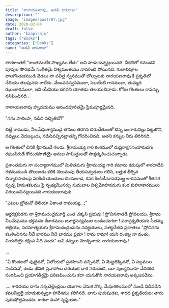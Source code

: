 ```yaml
---
title: "నారాయణరావు, అడవి బాపిరాజు"
description: ""
image: "images/post/07.jpg"
date: 2020-02-04
draft: false
author: "baapiraju"
tags: ["Books"]
categories: ["Books"]
name: "అడవి బాపిరాజు"
---
```

తారకాంతలే "శాంతములేక సౌఖ్యము లేదు" అని పాడుచున్నట్లయినది. చీకటిలో గనబడని పూవుల సౌరభమే సంగీతమై విశ్వమంతయు నావరించి పోయినది. గులాబిపూల పాలగొంతుకనుండి వెడలు నా పవిత్ర స్వనముతో బోల్చుటకు నారయణరావు కీ ప్రకృతిలో నేదియు తలపునకు రాలేదు. వేణువనస్వనములా, సెలయేటి గానములా, తుమ్మెద ఝుంకారములా, ఇవి యేవియు దగవని యాతడు తలయుచినాడు. కోకిల గొంతులు కావచ్చు ననిపించినది .

నారాయణరావు హృదయము ఆనందపూరితమై ప్రేమపూర్ణమైనది.

"నను పాలింపా, నడిచి వచ్చితివో!"

చిట్టి రాముడు, నీలమేఘశ్యాముడై తొనలు తిరిగిన చిరుచేతులతో చిన్న బంగారువిల్లు పట్టుకొని, నవ్వులు వెదజల్లుచు, నడిచివచ్చినట్లాతన్ని గోచరించినది. అతని కన్నుల నీరు తిరిగినది.

ఆ గొంతులో చినికి శ్రీరాముడే గలడు. శ్రీరామయ్య గారి కంఠములో దుష్టరాక్షససంహారుడగు రఘువీరుడే కోదండపాణియై అనుజ సౌమిత్రులతో సాక్షత్కరించుచున్నాడు.

ప్రశాంతమగు నా సంధ్యారాగములో మిళితమగు శ్రీరామయ్య గారి కమాను కదుపులో శారదాదేవి గళమునుండి తొలుకాడు కలికి చెలువంపు తీయసవ్వడులు గలిసి, లత్తుక తీర్చిన చిన్నారిపాదలపై పరికిణి యంచులు చిందులాడ, కనక కింకిణీనూపరఘల్ఘ లారవముతో శీతనగ స్వచ్ఛ హిమశకలము పై నృత్యమొనర్చు సుమబాల విశ్వమోహనమగు కంఠ కుహూకారములు విరయించినట్లయినది నారయణరావుకు.

"ఎటుల బ్రోతువో తెలియా
ఏకాంత రామయ్య...;"

ఆర్తరక్షకుడగు నా శ్రీరామచంద్రమూర్తి ఎంత చక్కని ప్రభువు ! ప్రోచిననాతడే ప్రోవలయు. శ్రీరామ నీలమేఘము భక్తమనః కేదారముల ౠర్ణసస్యముల బండించుగదా ! పరాప్రకృతియగు సీతమ్మ తల్లియు, పరమాత్మయగు శ్రీరామచంద్రుడును నవ్యయులు, సత్యచేతన ప్రదాతలు "ప్రోచినను కబళించినను నీదే భారము నీదె భారము ప్రభూ ! రామ రామా! యని రంజిల్ల నా వంతు, నియతియై రక్షింప నీది వంతు" అని కన్నులు మోడ్చినాడు నారయణరావు !

...

"ఏ కొండలలో పుట్టినవో, ఏలోయలో ప్రవహించి వచ్చినవో,  ఏ మెట్టలెక్కినవో, ఏ పల్లముల నింపినవో, రెండు జీవిత ప్రవాహాలు చెరియొక దారి నరుదెంచి, యీ పుణ్యవివాహ వేదికకడ సంగమించి ప్రయాగతీర్థమై పరిణమించును కదా యనుకొని నారయణరావు అక్కజపడెను.

.... శారదయు దాను నక్కచెల్లెండ్రయి యుగాల వెనుక నొక్క మేఘశకలములో నుండి విడివడిన కవలపిల్లలై యాడుకున్నట్లూ హావేశము కలిగినది. తాను పురుషుడట, శారద ప్రకృతియట: తాను పురుషోత్తముడట. శారదా మహా సృష్టియట."
